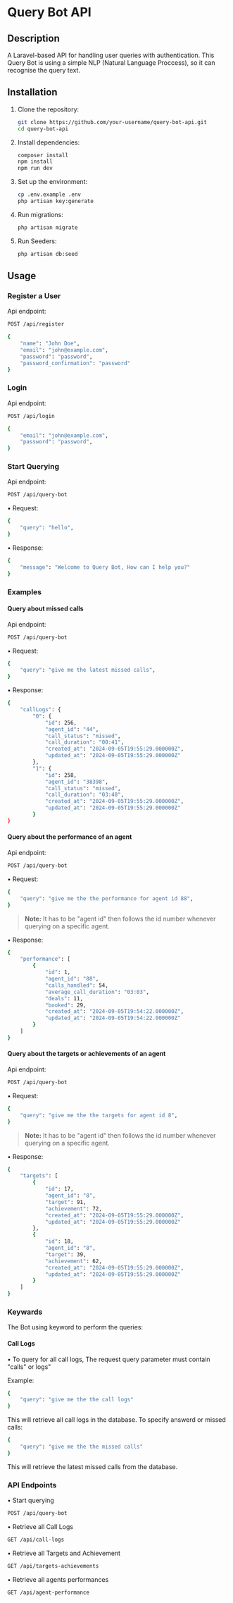 
# Query Bot API

## Description
A Laravel-based API for handling user queries with authentication.
This Query Bot is using a simple NLP (Natural Language Proccess), so it can recognise the query text.

## Installation

1. Clone the repository:
    ```bash
    git clone https://github.com/your-username/query-bot-api.git
    cd query-bot-api
    ```

2. Install dependencies:
    ```bash
    composer install
    npm install
    npm run dev
    ```

3. Set up the environment:
    ```bash
    cp .env.example .env
    php artisan key:generate
    ```

4. Run migrations:
    ```bash
    php artisan migrate
    ```

5. Run Seeders:
    ```bash
    php artisan db:seed
    ```

## Usage
### Register a User
Api endpoint:
```bash
POST /api/register
```
```bash
{
    "name": "John Doe",
    "email": "john@example.com",
    "password": "password",
    "password_confirmation": "password"
}
```
### Login
Api endpoint:
```bash
POST /api/login
```
```bash
{
    "email": "john@example.com",
    "password": "password",
}
```

### Start Querying
Api endpoint:
```bash
POST /api/query-bot
```
• Request:
```bash
{
    "query": "hello",
}
```
• Response:
```bash
{
    "message": "Welcome to Query Bot, How can I help you?"
}
```
### Examples
#### Query about missed calls
Api endpoint:
```bash
POST /api/query-bot
```
• Request:
```bash
{
    "query": "give me the latest missed calls",
}
```
• Response:
```bash
{
    "callLogs": {
        "0": {
            "id": 256,
            "agent_id": "44",
            "call_status": "missed",
            "call_duration": "00:41",
            "created_at": "2024-09-05T19:55:29.000000Z",
            "updated_at": "2024-09-05T19:55:29.000000Z"
        },
        "1": {
            "id": 258,
            "agent_id": "38398",
            "call_status": "missed",
            "call_duration": "03:48",
            "created_at": "2024-09-05T19:55:29.000000Z",
            "updated_at": "2024-09-05T19:55:29.000000Z"
        }
}
```

#### Query about the performance of an agent

Api endpoint:
```bash
POST /api/query-bot
```
• Request:
```bash
{
    "query": "give me the the performance for agent id 88",
}
```
> **Note:** It has to be "agent id" then follows the id number whenever querying on a specific agent.

• Response:
```bash
{
    "performance": [
        {
            "id": 1,
            "agent_id": "88",
            "calls_handled": 54,
            "average_call_duration": "03:03",
            "deals": 11,
            "booked": 29,
            "created_at": "2024-09-05T19:54:22.000000Z",
            "updated_at": "2024-09-05T19:54:22.000000Z"
        }
    ]
}
```

#### Query about the targets or achievements of an agent

Api endpoint:
```bash
POST /api/query-bot
```
• Request:
```bash
{
    "query": "give me the the targets for agent id 8",
}
```
> **Note:** It has to be "agent id" then follows the id number whenever querying on a specific agent.

• Response:
```bash
{
    "targets": [
        {
            "id": 17,
            "agent_id": "8",
            "target": 91,
            "achievement": 72,
            "created_at": "2024-09-05T19:55:29.000000Z",
            "updated_at": "2024-09-05T19:55:29.000000Z"
        },
        {
            "id": 18,
            "agent_id": "8",
            "target": 39,
            "achievement": 62,
            "created_at": "2024-09-05T19:55:29.000000Z",
            "updated_at": "2024-09-05T19:55:29.000000Z"
        }
    ]
}
```

### Keywards
The Bot using keyword to perform the queries:
#### Call Logs
• To query for all call logs, The request query parameter must contain "calls" or logs"

Example:
```bash
{
    "query": "give me the the call logs"
}
```
This will retrieve all call logs in the database.
To specify answerd or missed calls:
```bash
{
    "query": "give me the the missed calls"
}
```
This will retrieve the latest missed calls from the database.
### API Endpoints
• Start querying
```bash
POST /api/query-bot
```
• Retrieve all Call Logs
```bash
GET /api/call-logs
```

• Retrieve all Targets and Achievement
```bash
GET /api/targets-achievements
```
• Retrieve all agents performances
```bash
GET /api/agent-performance
```

